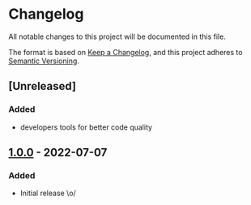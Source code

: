 # Changelog
All notable changes to this project will be documented in this file.

The format is based on [Keep a Changelog](https://keepachangelog.com/en/1.0.0/),
and this project adheres to [Semantic Versioning](https://semver.org/spec/v2.0.0.html).

## [Unreleased]

### Added
- developers tools for better code quality


## [1.0.0] - 2022-07-07
### Added
- Initial release \o/

[1.0.0]: https://pypi.org/manage/project/stancer/release/1.0.0/
